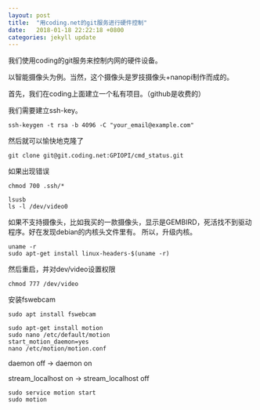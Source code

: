 ```yaml
---
layout: post
title:  "用coding.net的git服务进行硬件控制"
date:   2018-01-18 22:22:18 +0800
categories: jekyll update
---
```


我们使用coding的git服务来控制内网的硬件设备。

以智能摄像头为例。当然，这个摄像头是罗技摄像头+nanopi制作而成的。

首先，我们在coding上面建立一个私有项目。（github是收费的）


我们需要建立ssh-key。

```
ssh-keygen -t rsa -b 4096 -C "your_email@example.com"
```

然后就可以愉快地克隆了

```
git clone git@git.coding.net:GPIOPI/cmd_status.git
```

如果出现错误
```
chmod 700 .ssh/*

```

```
lsusb
ls -l /dev/video0
```

如果不支持摄像头，比如我买的一款摄像头，显示是GEMBIRD，死活找不到驱动程序。好在发现debian的内核头文件里有。
所以，升级内核。


```
uname -r
sudo apt-get install linux-headers-$(uname -r)
```
然后重启，并对dev/video设置权限
```
chmod 777 /dev/video

```
安装fswebcam
```
sudo apt install fswebcam
```




```
sudo apt-get install motion
sudo nano /etc/default/motion
start_motion_daemon=yes
nano /etc/motion/motion.conf
```




daemon off -> daemon on

stream_localhost on -> stream_localhost off

```
sudo service motion start  
sudo motion
```
